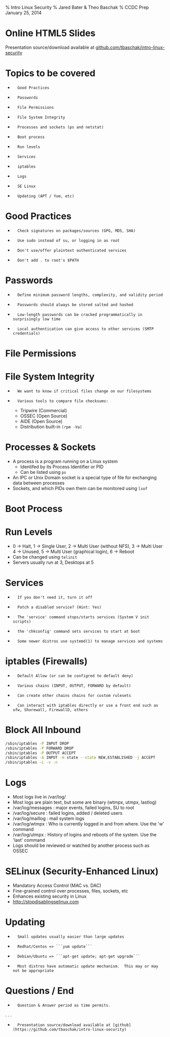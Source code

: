 % Intro Linux Security
% Jared Bater &amp; Theo Baschak
% CCDC Prep January 25, 2014


# Online HTML5 Slides

Presentation source/download available at [github.com/tbaschak/intro-linux-security](https://github.com/tbaschak/intro-linux-security)

# Topics to be covered

*       Good Practices
*       Passwords
*       File Permissions
*       File System Integrity
*       Processes and sockets (ps and netstat)
*       Boot process
*       Run levels
*       Services
*       iptables
*       Logs
*       SE Linux
*       Updating (APT / Yum, etc)

# Good Practices

*       Check signatures on packages/sources (GPG, MD5, SHA)
*       Use sudo instead of su, or logging in as root
*       Don't use/offer plaintext authenticated services
*       Don't add . to root's $PATH

# Passwords

*       Define minimum password lengths, complexity, and validity period
*       Passwords should always be stored salted and hashed
*       Low-length passwords can be cracked programmatically in surprisingly low time
*       Local authentication can give access to other services (SMTP credentials)

# File Permissions

# File System Integrity

*       We want to know if critical files change on our filesystems
*       Various tools to compare file checksums:
	* Tripwire (Commercial)
	* OSSEC (Open Source)
	* AIDE (Open Source)
	* Distribution built-in ```(rpm -Va)```


# Processes &amp; Sockets

*	A process is a program running on a Linux system
	*	Identifed by its Process Identifier or PID
	*	Can be listed using ```ps```
*	An IPC or Unix Domain socket is a special type of file for exchanging data between processes
*	Sockets, and which PIDs own them can be monitored using ```lsof```

# Boot Process

# Run Levels

*	0 -> Halt, 1 -> Single User, 2 -> Multi User (without NFS), 3 -> Multi User 4 -> Unused, 5 -> Multi User (graphical login), 6 -> Reboot
*	Can be changed using ```telinit```
*	Servers usually run at 3, Desktops at 5

# Services

*       If you don't need it, turn it off
*       Patch a disabled service? (Hint: Yes)
*       The 'service' command stops/starts services (System V init scripts)
*       the 'chkconfig' command sets services to start at boot
*       Some newer distros use systemd(1) to manage services and systems


# iptables (Firewalls)

*       Default Allow (or can be configred to default deny)
*       Various chains (INPUT, OUTPUT, FORWARD by default)
*       Can create other chains chains for custom rulesets
*       Can interact with iptables directly or use a front end such as ufw, Shorewall, FirewallD, others

#  Block All Inbound

```bash
/sbin/iptables -P INPUT DROP
/sbin/iptables -P FORWARD DROP
/sbin/iptables -P OUTPUT ACCEPT
/sbin/iptables -A INPUT -m state --state NEW,ESTABLISHED -j ACCEPT
/sbin/iptables -L -v -n
```

# Logs

*	Most logs live in /var/log/
*	Most logs are plain text, but some are binary (wtmpx, utmpx, lastlog)
*	/var/log/messages : major events, failed logins, SU to root
*	/var/log/secure : failed logins, added / deleted users
*	/var/log/maillog : mail system logs
*	/var/log/wtmpx : Who is currently logged in and from where. Use the 'w' command
*	/var/log/utmpx : History of logins and reboots of the system. Use the 'last' command
*	Logs should be reviewed or watched by another process such as OSSEC

# SELinux (Security-Enhanced Linux)

*	Mandatory Access Control (MAC vs. DAC)
*	Fine-grained control over processes, files, sockets, etc
*	Enhances existing security in Linux
*	http://stopdisablingselinux.com

# Updating

*       Small updates usually easier than large updates
*       Redhat/Centos => ```yum update```
*       Debian/Ubuntu => ```apt-get update; apt-get upgrade```
*       Most distros have automatic update mechanism.  This may or may not be appropriate

# Questions / End

*       Question & Answer period as time permits.

. . .

*       Presentation source/download available at [github](https://github.com/tbaschak/intro-linux-security)
